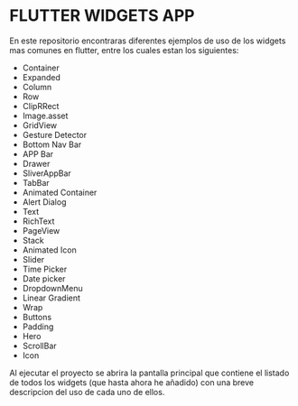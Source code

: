 # FLUTTER WIDGETS APP

En este repositorio encontraras diferentes ejemplos de uso de los widgets mas comunes en flutter, entre los cuales estan los siguientes: 

* Container
* Expanded
* Column
* Row
* ClipRRect
* Image.asset
* GridView
* Gesture Detector
* Bottom Nav Bar
* APP Bar
* Drawer
* SliverAppBar
* TabBar
* Animated Container
* Alert Dialog
* Text
* RichText
* PageView
* Stack
* Animated Icon
* Slider
* Time Picker
* Date picker
* DropdownMenu
* Linear Gradient
* Wrap
* Buttons
* Padding
* Hero
* ScrollBar
* Icon



Al ejecutar el proyecto se abrira la pantalla principal que contiene el listado de todos los widgets (que hasta ahora he añadido) con una breve descripcion del uso de cada uno de ellos.
